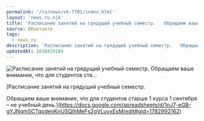 ```yaml
---
permalink: '/ru/news/vk-7701/index.html'
layout: 'news.ru.njk'
title: 'Расписание занятий на грядущий учебный семестр.   Обращаем ваше внимание, что для студентов ста…'
source: ВКонтакте
tags:
  - news_ru
description: 'Расписание занятий на грядущий учебный семестр.   Обращаем ваше внимание, что для студентов ста…'
updatedAt: 1630429184
---
```

![Расписание занятий на грядущий учебный семестр.   Обращаем ваше внимание, что для студентов ста…](https://sun9-41.userapi.com/sun9-77/impg/6WB522yrcLduczuCwKk_bEo-QJPQrwwyGlUZAw/Iomucazl7js.jpg?size=150x80&quality=96&crop=87,0,900,480&sign=6b38dafd88eeca0a6b03bc7b52ad2cdc&c_uniq_tag=MSCF3xneY1-JqEbCy_ZZX0XAY0J0BAKaZW6OhjzilIM&type=share)

[Расписание занятий на грядущий учебный семестр. 

Обращаем ваше внимание, что для студентов старше 1 курса 1 сентября – не учебный день.](https://docs.google.com/spreadsheets/d/1nJ7-eGB-gYJNgm5CTqodenKnUSQlhMeFs2gVLuyxEsM/edit#gid=1782992162)
